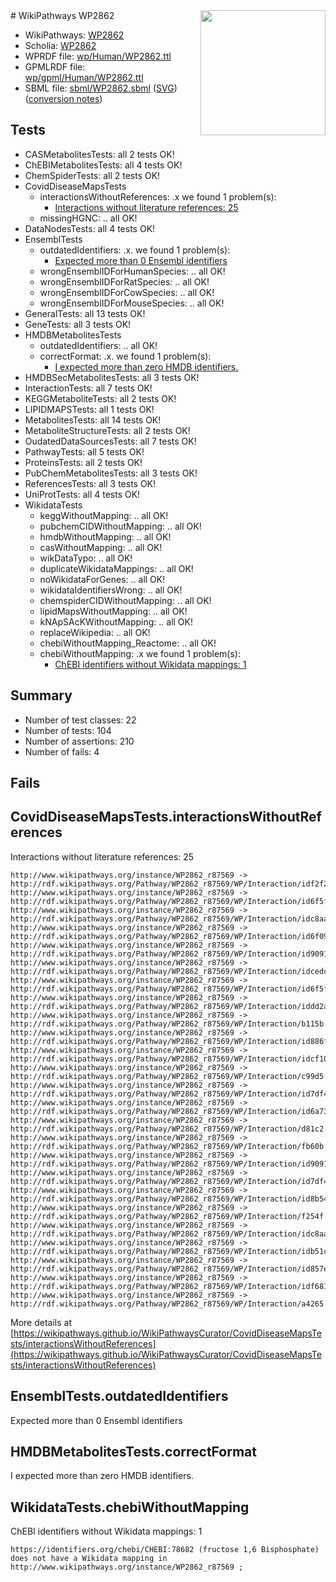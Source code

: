 <img style="float: right; width: 200px" src="../logo.png" />
# WikiPathways WP2862

* WikiPathways: [WP2862](https://identifiers.org/wikipathways:WP2862)
* Scholia: [WP2862](https://scholia.toolforge.org/wikipathways/WP2862)
* WPRDF file: [wp/Human/WP2862.ttl](../wp/Human/WP2862.ttl)
* GPMLRDF file: [wp/gpml/Human/WP2862.ttl](../wp/gpml/Human/WP2862.ttl)
* SBML file: [sbml/WP2862.sbml](../sbml/WP2862.sbml) ([SVG](../sbml/WP2862.svg)) ([conversion notes](../sbml/WP2862.txt))

## Tests
* CASMetabolitesTests: all 2 tests OK!
* ChEBIMetabolitesTests: all 4 tests OK!
* ChemSpiderTests: all 2 tests OK!
* CovidDiseaseMapsTests
    * interactionsWithoutReferences: .x we found 1 problem(s):
        * [Interactions without literature references: 25](#9701cd05)
    * missingHGNC: .. all OK!
* DataNodesTests: all 4 tests OK!
* EnsemblTests
    * outdatedIdentifiers: .x. we found 1 problem(s):
        * [Expected more than 0 Ensembl identifiers](#f44398b7)
    * wrongEnsemblIDForHumanSpecies: .. all OK!
    * wrongEnsemblIDForRatSpecies: .. all OK!
    * wrongEnsemblIDForCowSpecies: .. all OK!
    * wrongEnsemblIDForMouseSpecies: .. all OK!
* GeneralTests: all 13 tests OK!
* GeneTests: all 3 tests OK!
* HMDBMetabolitesTests
    * outdatedIdentifiers: .. all OK!
    * correctFormat: .x. we found 1 problem(s):
        * [I expected more than zero HMDB identifiers.](#ad154c1e)
* HMDBSecMetabolitesTests: all 3 tests OK!
* InteractionTests: all 7 tests OK!
* KEGGMetaboliteTests: all 2 tests OK!
* LIPIDMAPSTests: all 1 tests OK!
* MetabolitesTests: all 14 tests OK!
* MetaboliteStructureTests: all 2 tests OK!
* OudatedDataSourcesTests: all 7 tests OK!
* PathwayTests: all 5 tests OK!
* ProteinsTests: all 2 tests OK!
* PubChemMetabolitesTests: all 3 tests OK!
* ReferencesTests: all 3 tests OK!
* UniProtTests: all 4 tests OK!
* WikidataTests
    * keggWithoutMapping: .. all OK!
    * pubchemCIDWithoutMapping: .. all OK!
    * hmdbWithoutMapping: .. all OK!
    * casWithoutMapping: .. all OK!
    * wikDataTypo: .. all OK!
    * duplicateWikidataMappings: .. all OK!
    * noWikidataForGenes: .. all OK!
    * wikidataIdentifiersWrong: .. all OK!
    * chemspiderCIDWithoutMapping: .. all OK!
    * lipidMapsWithoutMapping: .. all OK!
    * kNApSAcKWithoutMapping: .. all OK!
    * replaceWikipedia: .. all OK!
    * chebiWithoutMapping_Reactome: .. all OK!
    * chebiWithoutMapping: .x we found 1 problem(s):
        * [ChEBI identifiers without Wikidata mappings: 1](#a8d554cd)


## Summary

* Number of test classes: 22
* Number of tests: 104
* Number of assertions: 210
* Number of fails: 4

## Fails

<a name="9701cd05" />

## CovidDiseaseMapsTests.interactionsWithoutReferences

Interactions without literature references: 25
```
http://www.wikipathways.org/instance/WP2862_r87569 -> http://rdf.wikipathways.org/Pathway/WP2862_r87569/WP/Interaction/idf2f2712f
http://www.wikipathways.org/instance/WP2862_r87569 -> http://rdf.wikipathways.org/Pathway/WP2862_r87569/WP/Interaction/id6f5f4bf_2
http://www.wikipathways.org/instance/WP2862_r87569 -> http://rdf.wikipathways.org/Pathway/WP2862_r87569/WP/Interaction/idc8aa2349_2
http://www.wikipathways.org/instance/WP2862_r87569 -> http://rdf.wikipathways.org/Pathway/WP2862_r87569/WP/Interaction/id6f0914c3
http://www.wikipathways.org/instance/WP2862_r87569 -> http://rdf.wikipathways.org/Pathway/WP2862_r87569/WP/Interaction/id90918141_2
http://www.wikipathways.org/instance/WP2862_r87569 -> http://rdf.wikipathways.org/Pathway/WP2862_r87569/WP/Interaction/idcedc0e26
http://www.wikipathways.org/instance/WP2862_r87569 -> http://rdf.wikipathways.org/Pathway/WP2862_r87569/WP/Interaction/id6f5f4bf_1
http://www.wikipathways.org/instance/WP2862_r87569 -> http://rdf.wikipathways.org/Pathway/WP2862_r87569/WP/Interaction/iddd2a61f5
http://www.wikipathways.org/instance/WP2862_r87569 -> http://rdf.wikipathways.org/Pathway/WP2862_r87569/WP/Interaction/b115b
http://www.wikipathways.org/instance/WP2862_r87569 -> http://rdf.wikipathways.org/Pathway/WP2862_r87569/WP/Interaction/id886f2881
http://www.wikipathways.org/instance/WP2862_r87569 -> http://rdf.wikipathways.org/Pathway/WP2862_r87569/WP/Interaction/idcf10701a
http://www.wikipathways.org/instance/WP2862_r87569 -> http://rdf.wikipathways.org/Pathway/WP2862_r87569/WP/Interaction/c99d5
http://www.wikipathways.org/instance/WP2862_r87569 -> http://rdf.wikipathways.org/Pathway/WP2862_r87569/WP/Interaction/id7df4b1d6_2
http://www.wikipathways.org/instance/WP2862_r87569 -> http://rdf.wikipathways.org/Pathway/WP2862_r87569/WP/Interaction/id6a732c92
http://www.wikipathways.org/instance/WP2862_r87569 -> http://rdf.wikipathways.org/Pathway/WP2862_r87569/WP/Interaction/d81c2
http://www.wikipathways.org/instance/WP2862_r87569 -> http://rdf.wikipathways.org/Pathway/WP2862_r87569/WP/Interaction/fb60b
http://www.wikipathways.org/instance/WP2862_r87569 -> http://rdf.wikipathways.org/Pathway/WP2862_r87569/WP/Interaction/id90918141_1
http://www.wikipathways.org/instance/WP2862_r87569 -> http://rdf.wikipathways.org/Pathway/WP2862_r87569/WP/Interaction/id7df4b1d6_1
http://www.wikipathways.org/instance/WP2862_r87569 -> http://rdf.wikipathways.org/Pathway/WP2862_r87569/WP/Interaction/id8b54ca38
http://www.wikipathways.org/instance/WP2862_r87569 -> http://rdf.wikipathways.org/Pathway/WP2862_r87569/WP/Interaction/f254f
http://www.wikipathways.org/instance/WP2862_r87569 -> http://rdf.wikipathways.org/Pathway/WP2862_r87569/WP/Interaction/idc8aa2349_1
http://www.wikipathways.org/instance/WP2862_r87569 -> http://rdf.wikipathways.org/Pathway/WP2862_r87569/WP/Interaction/idb51c1f95
http://www.wikipathways.org/instance/WP2862_r87569 -> http://rdf.wikipathways.org/Pathway/WP2862_r87569/WP/Interaction/id857e745f
http://www.wikipathways.org/instance/WP2862_r87569 -> http://rdf.wikipathways.org/Pathway/WP2862_r87569/WP/Interaction/idf6814b39
http://www.wikipathways.org/instance/WP2862_r87569 -> http://rdf.wikipathways.org/Pathway/WP2862_r87569/WP/Interaction/a4265
```

More details at [https://wikipathways.github.io/WikiPathwaysCurator/CovidDiseaseMapsTests/interactionsWithoutReferences](https://wikipathways.github.io/WikiPathwaysCurator/CovidDiseaseMapsTests/interactionsWithoutReferences)

<a name="f44398b7" />

## EnsemblTests.outdatedIdentifiers

Expected more than 0 Ensembl identifiers
<a name="ad154c1e" />

## HMDBMetabolitesTests.correctFormat

I expected more than zero HMDB identifiers.
<a name="a8d554cd" />

## WikidataTests.chebiWithoutMapping

ChEBI identifiers without Wikidata mappings: 1
```
https://identifiers.org/chebi/CHEBI:78682 (fructose 1,6 Bisphosphate) does not have a Wikidata mapping in http://www.wikipathways.org/instance/WP2862_r87569 ; 
```

